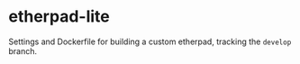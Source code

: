 # etherpad-lite

Settings and Dockerfile for building a custom etherpad, tracking the `develop` branch.

